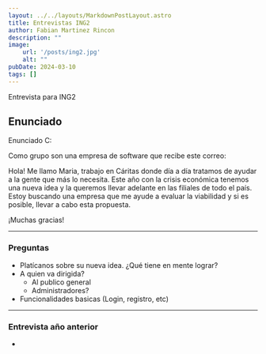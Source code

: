 ```yaml
---
layout: ../../layouts/MarkdownPostLayout.astro
title: Entrevistas ING2
author: Fabian Martinez Rincon
description: ""
image:
    url: '/posts/ing2.jpg'
    alt: ""
pubDate: 2024-03-10
tags: []
---
```


Entrevista para ING2

## Enunciado

Enunciado C:

Como grupo son una empresa de software que recibe este correo:

Hola! Me llamo Maria, trabajo en Cáritas donde día a día tratamos de ayudar a la gente que más lo necesita. Este año con la crisis económica tenemos una nueva idea y la queremos llevar adelante en las filiales de todo el país. Estoy buscando una empresa que me ayude a evaluar la viabilidad y si es posible, llevar a cabo esta propuesta.

¡Muchas gracias!


---

### Preguntas

- Platícanos sobre su nueva idea. ¿Qué tiene en mente lograr?
- A quien va dirigida?
    - Al publico general
    - Administradores?
- Funcionalidades basicas (Login, registro, etc)


---

### Entrevista año anterior

- 